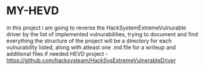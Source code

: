 # MY-HEVD
in this project i am going to reverse the HackSystemExtremeVulnurable driver by the list of implemented vulnurabilities, trying to document and find everything
the structure of the project will be a directory for each vulnurability listed, along with atleast one .md file for a writeup and additional
files if needed
HEVD project - https://github.com/hacksysteam/HackSysExtremeVulnerableDriver
